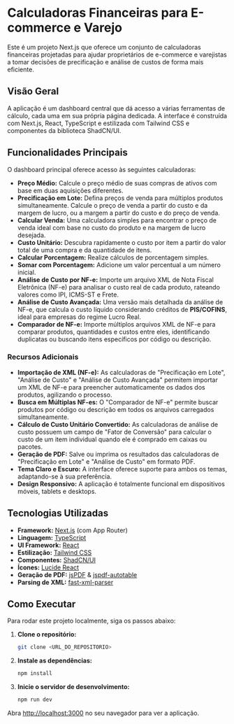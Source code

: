 # Calculadoras Financeiras para E-commerce e Varejo

Este é um projeto Next.js que oferece um conjunto de calculadoras financeiras projetadas para ajudar proprietários de e-commerce e varejistas a tomar decisões de precificação e análise de custos de forma mais eficiente.

## Visão Geral

A aplicação é um dashboard central que dá acesso a várias ferramentas de cálculo, cada uma em sua própria página dedicada. A interface é construída com Next.js, React, TypeScript e estilizada com Tailwind CSS e componentes da biblioteca ShadCN/UI.

## Funcionalidades Principais

O dashboard principal oferece acesso às seguintes calculadoras:

-   **Preço Médio:** Calcule o preço médio de suas compras de ativos com base em duas aquisições diferentes.
-   **Precificação em Lote:** Defina preços de venda para múltiplos produtos simultaneamente. Calcule o preço de venda a partir do custo e da margem de lucro, ou a margem a partir do custo e do preço de venda.
-   **Calcular Venda:** Uma calculadora simples para encontrar o preço de venda ideal com base no custo do produto e na margem de lucro desejada.
-   **Custo Unitário:** Descubra rapidamente o custo por item a partir do valor total de uma compra e da quantidade de itens.
-   **Calcular Porcentagem:** Realize cálculos de porcentagem simples.
-   **Somar com Porcentagem:** Adicione um valor percentual a um número inicial.
-   **Análise de Custo por NF-e:** Importe um arquivo XML de Nota Fiscal Eletrônica (NF-e) para analisar o custo real de cada produto, rateando valores como IPI, ICMS-ST e Frete.
-   **Análise de Custo Avançada:** Uma versão mais detalhada da análise de NF-e, que calcula o custo líquido considerando créditos de **PIS/COFINS**, ideal para empresas do regime Lucro Real.
-   **Comparador de NF-e:** Importe múltiplos arquivos XML de NF-e para comparar produtos, quantidades e custos entre eles, identificando duplicatas ou buscando itens específicos por código ou descrição.

### Recursos Adicionais

-   **Importação de XML (NF-e):** As calculadoras de "Precificação em Lote", "Análise de Custo" e "Análise de Custo Avançada" permitem importar um XML de NF-e para preencher automaticamente os dados dos produtos, agilizando o processo.
-   **Busca em Múltiplas NF-es:** O "Comparador de NF-e" permite buscar produtos por código ou descrição em todos os arquivos carregados simultaneamente.
-   **Cálculo de Custo Unitário Convertido:** As calculadoras de análise de custo possuem um campo de "Fator de Conversão" para calcular o custo de um item individual quando ele é comprado em caixas ou pacotes.
-   **Geração de PDF:** Salve ou imprima os resultados das calculadoras de "Precificação em Lote" e "Análise de Custo" em formato PDF.
-   **Tema Claro e Escuro:** A interface oferece suporte para ambos os temas, adaptando-se à sua preferência.
-   **Design Responsivo:** A aplicação é totalmente funcional em dispositivos móveis, tablets e desktops.

## Tecnologias Utilizadas

-   **Framework:** [Next.js](https://nextjs.org/) (com App Router)
-   **Linguagem:** [TypeScript](https://www.typescriptlang.org/)
-   **UI Framework:** [React](https://react.dev/)
-   **Estilização:** [Tailwind CSS](https://tailwindcss.com/)
-   **Componentes:** [ShadCN/UI](https://ui.shadcn.com/)
-   **Ícones:** [Lucide React](https://lucide.dev/)
-   **Geração de PDF:** [jsPDF](https://github.com/parallax/jsPDF) & [jspdf-autotable](https://github.com/simonbengtsson/jsPDF-AutoTable)
-   **Parsing de XML:** [fast-xml-parser](https://github.com/NaturalIntelligence/fast-xml-parser)

## Como Executar

Para rodar este projeto localmente, siga os passos abaixo:

1.  **Clone o repositório:**
    ```bash
    git clone <URL_DO_REPOSITORIO>
    ```
2.  **Instale as dependências:**
    ```bash
    npm install
    ```
3.  **Inicie o servidor de desenvolvimento:**
    ```bash
    npm run dev
    ```

Abra [http://localhost:3000](http://localhost:3000) no seu navegador para ver a aplicação.
